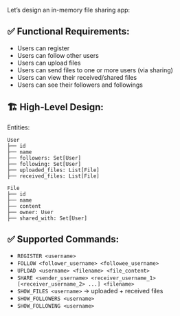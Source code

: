 Let’s design an in-memory file sharing app:

##  ✅ Functional Requirements:
-  Users can register
-  Users can follow other users
-  Users can upload files
-  Users can send files to one or more users (via sharing)
-  Users can view their received/shared files
-  Users can see their followers and followings

##  🏗️ High-Level Design:
Entities:

```
User
├── id
├── name
├── followers: Set[User]
├── following: Set[User]
├── uploaded_files: List[File]
├── received_files: List[File]

File
├── id
├── name
├── content
├── owner: User
├── shared_with: Set[User]

```

##  ✅ Supported Commands:
-  `REGISTER <username>`
-  `FOLLOW <follower_username> <followee_username>`
-  `UPLOAD <username> <filename> <file_content>`
-  `SHARE <sender_username> <receiver_username_1> [<receiver_username_2> ...] <filename>`
-  `SHOW_FILES <username>` → uploaded + received files
-  `SHOW_FOLLOWERS <username>`
-  `SHOW_FOLLOWING <username>`

